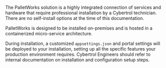 The PalletWorks solution is a highly integrated connection of services and hardware that require professional installation by a Cybertrol technician. There are no self-install options at the time of this documentation.

PalletWorks is designed to be installed on-premises and is hosted in a containerized micro-service architecture.

During installation, a customized `appsettings.json` and portal settings will be deployed to your installation, setting up all the specific features your production environment requires. Cybertrol Engineers should refer to internal documentation on installation and configuration setup steps.
